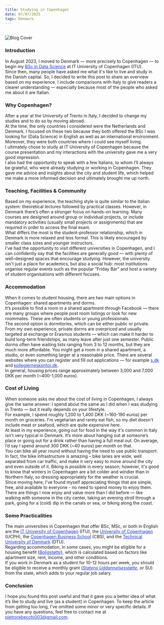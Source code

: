 ```yaml
---
title: Studying in Copenhagen
date: 07/07/2025
tags: Denmark
---
```

<br>
<img src = "images/image2.png"  alt = "Blog Cover" class = "mx-auto w-3/5 mb-2 rounded-lg"/>
<h3>Introduction</h3>
In August 2023, I moved to Denmark — more precisely to Copenhagen — to begin my <a href = "https://en.itu.dk/Programmes/BSc-Programmes/Data-Science" class = "inline-block no-underline hover:underline" target = "_blank" rel = "noopener noreferrer" style = "color: #1e39d0;">BSc in Data Science</a> at IT University of Copenhagen (ITU).
<br>
Since then, many people have asked me what it's like to live and study in the Danish capital. So, I decided to write this post to share an overview based on my experience. I include comparisons with Italy to give readers a clearer understanding — especially because most of the people who asked me about it are Italian.
<h3>Why Copenhagen?</h3>
After a year at the University of Trento in Italy, I decided to change my studies and to do so by moving abroad.
<br>
At the time, the only countries I considered were the Netherlands and Denmark. I focused on these two because they both offered the BSc I was looking for (Data Science) in English as well as an international environment. Moreover, they were both countries where I could see myself living.
<br>
I ultimately chose to study at IT University of Copenhagen because the course presentation and my interactions with the university gave me a very good impression.
<br>
I also had the opportunity to speak with a few Italians, to whom I’ll always be grateful, who were already studying or working in Copenhagen. They gave me advice and insights about the city and student life, which helped me make a more informed decision and ultimately brought me up north.
<h3>Teaching, Facilities & Community</h3>
Based on my experience, the teaching style is quite similar to the Italian system: theoretical lectures followed by practical classes. However, in Denmark there’s often a stronger focus on hands-on learning. Many courses are designed around group or individual projects, or include mandatory activities (usually small projects or assignments) that are required in order to access the final exam.
<br>
What differs the most is the student-professor relationship, which in Denmark is more relaxed and less formal. This is likely encouraged by smaller class sizes and younger instructors.
<br>
I've had the opportunity to visit different universities in Copenhagen, and I can confidently say that the facilities are generally good — with plenty of well-designed spaces that encourage studying. However, the university isn't just a place for academics, but also a social hub: most institutions organise regular events such as the popular “Friday Bar” and host a variety of student organisations with different focuses.
<h3>Accommodation</h3>
When it comes to student housing, there are two main options in Copenhagen: shared apartments and dorms. 
<br>
It’s possible to find a room in a shared apartment through Facebook — there are many groups where people post room listings or look for new roommates. These are often students or young professionals.
<br>
The second option is dormitories, which can be either public or private. From my own experience, private dorms are overpriced and usually targeted at exchange or Erasmus students — which can make it harder to build long-term friendships, as many leave after just one semester. Public dorms often have waiting lists ranging from 3 to 12 months, but they are much more affordable. You might get a room in a shared apartment, a studio, or even something larger at a reasonable price. There are several websites where you can register and fill out applications — for example <a href = "https://www.s.dk/" class = "inline-block no-underline hover:underline" target = "_blank" rel = "noopener noreferrer" style = "color: #1e39d0;">s.dk</a> and <a href = "https://www.kollegierneskontor.dk/" class = "inline-block no-underline hover:underline" target = "_blank" rel = "noopener noreferrer" style = "color: #1e39d0;">kollegierneskontor.dk</a>.
<br>
In general, housing prices range approximately between 3,000 and 7,000 DKK per month (~400-1,000 euros).
<h3>Cost of Living</h3>
When someone asks me about the cost of living in Copenhagen, I always give the same answer: I spend about the same as I did when I was studying in Trento — but it really depends on your lifestyle.
<br>
For example, I spend roughly 1,200 to 1,400 DKK (~160-190 euros) per month on groceries. I'm vegetarian and rarely eat fish, so my diet doesn't include meat or seafood, which are quite expensive here.
<br>
At least in my experience, going out for food in the way it's common in Italy isn't very typical in Denmark. It’s more about hanging out at someone’s place or going out for a drink rather than having a full meal out. On average, I’d say I spend around 300 DKK (~40 euros) per month on that.
<br>
You can bike all year round without having the need to use public transport. In fact, the bike infrastructure is amazing – bike lanes are wide, well separated from car traffic, and make it very easy to move around the city and even outside of it. Biking is possible in every season; however, it's good to know that winters in Copenhagen are a bit colder and windier than in Northern Italy, so dressing appropriately for the weather is crucial.
<br>
Since moving here, I've found myself appreciating things that are simple, free, and available to everyone - no need to spend money to enjoy them. There are things I now enjoy and value more than I did before — like walking with someone in the city center, taking an evening stroll through a park, going for a (cold) dip in the canals or sea, or biking along the coast.
<h3>Some Practicalities</h3>
The main universities in Copenhagen that offer BSc, MSc, or both in English are the <a href = "https://en.itu.dk" class = "inline-block no-underline hover:underline" target = "_blank" rel = "noopener noreferrer" style = "color: #1e39d0;">IT University of Copenhagen</a> (ITU), the <a href = "https://www.ku.dk/en" class = "inline-block no-underline hover:underline" target = "_blank" rel = "noopener noreferrer" style = "color: #1e39d0;">University of Copenhagen</a> (UCPH), the <a href = "https://www.cbs.dk/en" class = "inline-block no-underline hover:underline" target = "_blank" rel = "noopener noreferrer" style = "color: #1e39d0;">Copenhagen Business School</a> (CBS), and the <a href = "https://www.dtu.dk/english/" class = "inline-block no-underline hover:underline" target = "_blank" rel = "noopener noreferrer" style = "color: #1e39d0;">Technical University of Denmark</a> (DTU).
<br>
Regarding accommodation, in some cases, you might be eligible for a housing benefit (<a href = "https://www.borger.dk/bolig-og-flytning/Boligstoette-oversigt?cookiebanner=true" class = "inline-block no-underline hover:underline" target = "_blank" rel = "noopener noreferrer" style = "color: #1e39d0;"><i>Boligstøtte</i></a>), which is calculated based on factors like apartment size, rent, income, and other conditions.
<br>
If you work in Denmark as a student for 10-12 hours per week, you should be eligible to receive a monthly grant (<a href = "https://www.su.dk/english" class = "inline-block no-underline hover:underline" target = "_blank" rel = "noopener noreferrer" style = "color: #1e39d0;"><i>Statens Uddannelsesstøtte</i></a>, or SU) from the state, which adds to your regular job salary.
<h3>Conclusion</h3>
I hope you found this post useful and that it gave you a better idea of what it’s like to study and live (as a student) in Copenhagen. To keep the article from getting too long, I've omitted some minor or very specific details. If you have any questions, feel free to contact me at <a class = "inline-block no-underline hover:underline" target = "_blank" rel = "noopener noreferrer" style = "color: #1e39d0;" href = "mailto:pietrorebecchi003@gmail.com">pietrorebecchi003@gmail.com</a>.